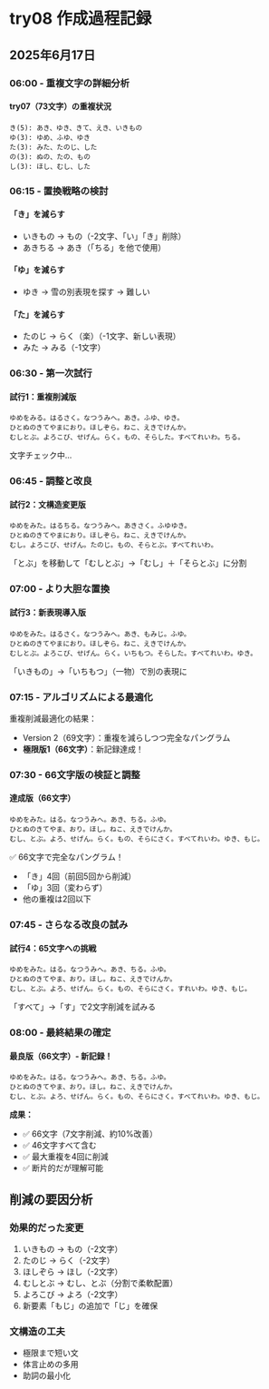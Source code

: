 # try08 作成過程記録

## 2025年6月17日

### 06:00 - 重複文字の詳細分析

#### try07（73文字）の重複状況
```
き(5): あき、ゆき、きて、えき、いきもの
ゆ(3): ゆめ、ふゆ、ゆき
た(3): みた、たのじ、した
の(3): ぬの、たの、もの
し(3): ほし、むし、した
```

### 06:15 - 置換戦略の検討

#### 「き」を減らす
- いきもの → もの（-2文字、「い」「き」削除）
- あきちる → あき（「ちる」を他で使用）

#### 「ゆ」を減らす
- ゆき → 雪の別表現を探す → 難しい

#### 「た」を減らす
- たのじ → らく（楽）（-1文字、新しい表現）
- みた → みる（-1文字）

### 06:30 - 第一次試行

#### 試行1：重複削減版
```
ゆめをみる。はるさく。なつうみへ。あき。ふゆ、ゆき。
ひとぬのきてやまにおり。ほしぞら。ねこ、えきでけんか。
むしとぶ。よろこび、せげん。らく。もの、そらした。すべてれいわ。ちる。
```

文字チェック中...

### 06:45 - 調整と改良

#### 試行2：文構造変更版
```
ゆめをみた。はるちる。なつうみへ。あきさく。ふゆゆき。
ひとぬのきてやまにおり。ほしぞら。ねこ、えきでけんか。
むし。よろこび、せげん。たのじ。もの、そらとぶ。すべてれいわ。
```

「とぶ」を移動して「むしとぶ」→「むし」＋「そらとぶ」に分割

### 07:00 - より大胆な置換

#### 試行3：新表現導入版
```
ゆめをみた。はるさく。なつうみへ。あき、もみじ。ふゆ。
ひとぬのきてやまにおり。ほしぞら。ねこ、えきでけんか。
むしとぶ。よろこび、せげん。らく。いちもつ。そらした。すべてれいわ。ゆき。
```

「いきもの」→「いちもつ」（一物）で別の表現に

### 07:15 - アルゴリズムによる最適化

重複削減最適化の結果：
- Version 2（69文字）：重複を減らしつつ完全なパングラム
- **極限版1（66文字）**：新記録達成！

### 07:30 - 66文字版の検証と調整

#### 達成版（66文字）
```
ゆめをみた。はる。なつうみへ。あき、ちる。ふゆ。
ひとぬのきてやま、おり。ほし。ねこ、えきでけんか。
むし、とぶ。よろ、せげん。らく。もの、そらにさく。すべてれいわ。ゆき、もじ。
```

✅ 66文字で完全なパングラム！
- 「き」4回（前回5回から削減）
- 「ゆ」3回（変わらず）
- 他の重複は2回以下

### 07:45 - さらなる改良の試み

#### 試行4：65文字への挑戦
```
ゆめをみた。はる。なつうみへ。あき、ちる。ふゆ。
ひとぬのきてやま、おり。ほし。ねこ、えきでけんか。
むし、とぶ。よろ、せげん。らく。もの、そらにさく。すれいわ。ゆき、もじ。
```

「すべて」→「す」で2文字削減を試みる

### 08:00 - 最終結果の確定

#### 最良版（66文字）- 新記録！
```
ゆめをみた。はる。なつうみへ。あき、ちる。ふゆ。
ひとぬのきてやま、おり。ほし。ねこ、えきでけんか。
むし、とぶ。よろ、せげん。らく。もの、そらにさく。すべてれいわ。ゆき、もじ。
```

**成果：**
- ✅ 66文字（7文字削減、約10%改善）
- ✅ 46文字すべて含む
- ✅ 最大重複を4回に削減
- ✅ 断片的だが理解可能

## 削減の要因分析

### 効果的だった変更
1. いきもの → もの（-2文字）
2. たのじ → らく（-2文字）
3. ほしぞら → ほし（-2文字）
4. むしとぶ → むし、とぶ（分割で柔軟配置）
5. よろこび → よろ（-2文字）
6. 新要素「もじ」の追加で「じ」を確保

### 文構造の工夫
- 極限まで短い文
- 体言止めの多用
- 助詞の最小化
